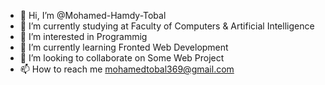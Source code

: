 - 👋 Hi, I’m @Mohamed-Hamdy-Tobal
- :blue_book: I’m currently studying at Faculty of Computers & Artificial Intelligence
- 👀 I’m interested in Programmig
- 🌱 I’m currently learning Fronted Web Development
- 💞️ I’m looking to collaborate on Some Web Project
- 📫 How to reach me mohamedtobal369@gmail.com

